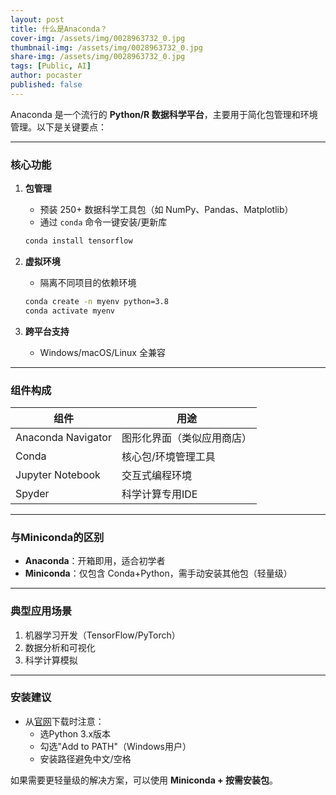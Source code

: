 ```yaml
---
layout: post
title: 什么是Anaconda？
cover-img: /assets/img/0028963732_0.jpg
thumbnail-img: /assets/img/0028963732_0.jpg
share-img: /assets/img/0028963732_0.jpg
tags: [Public, AI]
author: pocaster
published: false
---
```


Anaconda 是一个流行的 **Python/R 数据科学平台**，主要用于简化包管理和环境管理。以下是关键要点：

---

### **核心功能**
1. **包管理**
   - 预装 250+ 数据科学工具包（如 NumPy、Pandas、Matplotlib）
   - 通过 `conda` 命令一键安装/更新库
   ```bash
   conda install tensorflow
   ```

2. **虚拟环境**
   - 隔离不同项目的依赖环境
   ```bash
   conda create -n myenv python=3.8
   conda activate myenv
   ```

3. **跨平台支持**
   - Windows/macOS/Linux 全兼容

---

### **组件构成**
| 组件              | 用途                          |
|-------------------|-----------------------------|
| Anaconda Navigator| 图形化界面（类似应用商店）      |
| Conda             | 核心包/环境管理工具           |
| Jupyter Notebook  | 交互式编程环境                |
| Spyder            | 科学计算专用IDE               |

---

### **与Miniconda的区别**
- **Anaconda**：开箱即用，适合初学者
- **Miniconda**：仅包含 Conda+Python，需手动安装其他包（轻量级）

---

### **典型应用场景**
1. 机器学习开发（TensorFlow/PyTorch）
2. 数据分析和可视化
3. 科学计算模拟

---

### **安装建议**
- 从[官网](https://www.anaconda.com/)下载时注意：
  - 选Python 3.x版本
  - 勾选"Add to PATH"（Windows用户）
  - 安装路径避免中文/空格

如果需要更轻量级的解决方案，可以使用 **Miniconda + 按需安装包**。